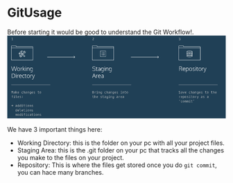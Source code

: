 # GitUsage
Before starting it would be good to understand the Git Workflow!.
![](gitWorkflow.png)

We have 3 important things here:
- Working Directory: this is the folder on your pc with all your project files.
- Staging Area: this is the .git folder on your pc that tracks all the changes you
  make to the files on your project.
- Repository: This is where the files get stored once you do `git commit`, you can
  hace many branches.